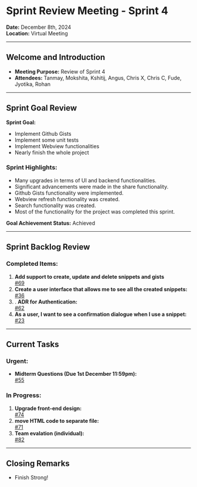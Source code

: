 
# Sprint Review Meeting - Sprint 4

**Date:** December 8th, 2024  
**Location:** Virtual Meeting  

---

## Welcome and Introduction  

- **Meeting Purpose:** Review of Sprint 4  
- **Attendees:** Tanmay, Mokshita, Kshitij, Angus, Chris X, Chris C, Fude, Jyotika, Rohan

---

## Sprint Goal Review  

**Sprint Goal:**  
- Implement Github Gists
- Implement some unit tests
- Implement Webview functionalities
- Nearly finish the whole project

### Sprint Highlights:  
- Many upgrades in terms of UI and backend functionalities.
- Significant advancements were made in the share functionality.
- Github Gists functionality were implemented.
- Webview refresh functionality was created.
- Search functionality was created.
- Most of the functionality for the project was completed this sprint.

**Goal Achievement Status:** Achieved  

---

## Sprint Backlog Review  

### Completed Items:  
1. **Add support to create, update and delete snippets and gists**  
   [#69](https://github.com/cse210-fa24-group13/codesnip/issues/69)  
2. **Create a user interface that allows me to see all the created snippets:**  
   [#36](https://github.com/cse210-fa24-group13/codesnip/issues/36)  
3. . **ADR for Authentication:**  
   [#62](https://github.com/cse210-fa24-group13/codesnip/issues/62)  
4. **As a user, I want to see a confirmation dialogue when I use a snippet:**  
   [#23](https://github.com/cse210-fa24-group13/codesnip/issues/23)  

---

## Current Tasks  

### Urgent:  
- **Midterm Questions (Due 1st December 11:59pm):**  
  [#55](https://github.com/cse210-fa24-group13/codesnip/issues/55)  

### In Progress:  
1. **Upgrade front-end design:**  
   [#74](https://github.com/cse210-fa24-group13/codesnip/issues/74)  
2. **move HTML code to separate file:**  
   [#71](https://github.com/cse210-fa24-group13/codesnip/issues/71)  
3. **Team evalation (individual):**  
   [#82](https://github.com/cse210-fa24-group13/codesnip/issues/82)  

---

## Closing Remarks  

- Finish Strong!
